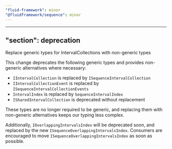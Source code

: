 ```yaml
---
"fluid-framework": minor
"@fluidframework/sequence": minor
---
```

---
"section": deprecation
---

Replace generic types for IntervalCollections with non-generic types

This change deprecates the following generic types and provides non-generic alternatives where necessary:

- `IIntervalCollection` is replaced by `ISequenceIntervalCollection`
- `IIntervalCollectionEvent` is replaced by `ISequenceIntervalCollectionEvents`
- `IntervalIndex` is replaced by `SequenceIntervalIndex`
- `ISharedIntervalCollection` is deprecated without replacement

These types are no longer required to be generic, and replacing them with non-generic alternatives keeps our typing less complex.

Additionally, `IOverlappingIntervalsIndex` will be deprecated soon, and replaced by the new `ISequenceOverlappingIntervalsIndex`.
Consumers are encouraged to move `ISequenceOverlappingIntervalsIndex` as soon as possible.
